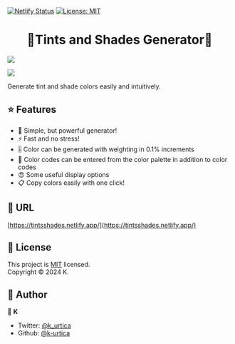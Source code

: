 [![Netlify Status](https://api.netlify.com/api/v1/badges/5f258b95-f486-4c51-adde-d2c41aac0ae6/deploy-status)](https://app.netlify.com/sites/tintsshades/deploys)
[![License: MIT](https://img.shields.io/badge/License-MIT-yellow.svg)](https://opensource.org/licenses/MIT)

<h1 align="center">🎨Tints and Shades Generator💚</h1>

![](https://user-images.githubusercontent.com/46732829/193033207-4883a0c2-3a28-4e58-a7f9-96fe243aba47.png)

![](https://github.com/user-attachments/assets/b4fc755d-a469-4ded-a0d8-4a6c48ef58b2)

Generate tint and shade colors easily and intuitively.

## ⭐️ Features

- 💪 Simple, but powerful generator!
- ⚡ Fast and no stress!
- 🎚 Color can be generated with weighting in 0.1% increments
- 🎨 Color codes can be entered from the color palette in addition to color codes
- 😍 Some useful display options
- 📋 Copy colors easily with one click!

## 🔗 URL

[https://tintsshades.netlify.app/](https://tintsshades.netlify.app/)

## 📄 License

This project is [MIT](https://opensource.org/licenses/MIT) licensed.<br />
Copyright © 2024 K.

## 👀 Author

👤 **K**

- Twitter: [@k_urtica](https://twitter.com/k_urtica)
- Github: [@k-urtica](https://github.com/k-urtica)
